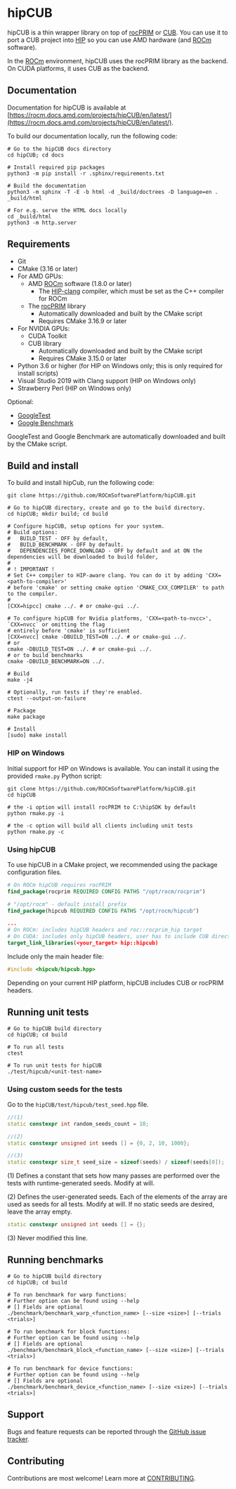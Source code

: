 # hipCUB

hipCUB is a thin wrapper library on top of
[rocPRIM](https://github.com/ROCmSoftwarePlatform/rocPRIM) or
[CUB](https://github.com/thrust/cub). You can use it to port a CUB project into
[HIP](https://github.com/ROCm-Developer-Tools/HIP) so you can use AMD hardware (and
[ROCm](https://rocm.docs.amd.com/en/latest/) software).

In the [ROCm](https://rocm.docs.amd.com/en/latest/)
environment, hipCUB uses the rocPRIM library as the backend. On CUDA platforms, it uses CUB as the
backend.

## Documentation

Documentation for hipCUB is available at
[https://rocm.docs.amd.com/projects/hipCUB/en/latest/](https://rocm.docs.amd.com/projects/hipCUB/en/latest/).

To build our documentation locally, run the following code:

```shell
# Go to the hipCUB docs directory
cd hipCUB; cd docs

# Install required pip packages
python3 -m pip install -r .sphinx/requirements.txt

# Build the documentation
python3 -m sphinx -T -E -b html -d _build/doctrees -D language=en . _build/html

# For e.g. serve the HTML docs locally
cd _build/html
python3 -m http.server
```

## Requirements

* Git
* CMake (3.16 or later)
* For AMD GPUs:
  * AMD [ROCm](https://rocm.github.io/install.html) software (1.8.0 or later)
    * The
      [HIP-clang](https://github.com/ROCm-Developer-Tools/HIP/blob/master/INSTALL.md#hip-clang)
      compiler, which must be set as the C++ compiler for ROCm
  * The [rocPRIM](https://github.com/ROCmSoftwarePlatform/rocPRIM) library
    * Automatically downloaded and built by the CMake script
    * Requires CMake 3.16.9 or later
* For NVIDIA GPUs:
  * CUDA Toolkit
  * CUB library
    * Automatically downloaded and built by the CMake script
    * Requires CMake 3.15.0 or later
* Python 3.6 or higher (for HIP on Windows only; this is only required for install scripts)
* Visual Studio 2019 with Clang support (HIP on Windows only)
* Strawberry Perl (HIP on Windows only)

Optional:

* [GoogleTest](https://github.com/google/googletest)
* [Google Benchmark](https://github.com/google/benchmark)

GoogleTest and Google Benchmark are automatically downloaded and built by the CMake script.

## Build and install

To build and install hipCub, run the following code:

```shell
git clone https://github.com/ROCmSoftwarePlatform/hipCUB.git

# Go to hipCUB directory, create and go to the build directory.
cd hipCUB; mkdir build; cd build

# Configure hipCUB, setup options for your system.
# Build options:
#   BUILD_TEST - OFF by default,
#   BUILD_BENCHMARK - OFF by default.
#   DEPENDENCIES_FORCE_DOWNLOAD - OFF by default and at ON the dependencies will be downloaded to build folder,
#
# ! IMPORTANT !
# Set C++ compiler to HIP-aware clang. You can do it by adding 'CXX=<path-to-compiler>'
# before 'cmake' or setting cmake option 'CMAKE_CXX_COMPILER' to path to the compiler.
#
[CXX=hipcc] cmake ../. # or cmake-gui ../.

# To configure hipCUB for Nvidia platforms, 'CXX=<path-to-nvcc>', `CXX=nvcc` or omitting the flag
# entirely before 'cmake' is sufficient
[CXX=nvcc] cmake -DBUILD_TEST=ON ../. # or cmake-gui ../.
# or
cmake -DBUILD_TEST=ON ../. # or cmake-gui ../.
# or to build benchmarks
cmake -DBUILD_BENCHMARK=ON ../.

# Build
make -j4

# Optionally, run tests if they're enabled.
ctest --output-on-failure

# Package
make package

# Install
[sudo] make install
```

### HIP on Windows

Initial support for HIP on Windows is available. You can install it using the provided `rmake.py` Python
script:

```shell
git clone https://github.com/ROCmSoftwarePlatform/hipCUB.git
cd hipCUB

# the -i option will install rocPRIM to C:\hipSDK by default
python rmake.py -i

# the -c option will build all clients including unit tests
python rmake.py -c
```

### Using hipCUB

To use hipCUB in a CMake project, we recommended using the package configuration files.

```cmake
# On ROCm hipCUB requires rocPRIM
find_package(rocprim REQUIRED CONFIG PATHS "/opt/rocm/rocprim")

# "/opt/rocm" - default install prefix
find_package(hipcub REQUIRED CONFIG PATHS "/opt/rocm/hipcub")

...
# On ROCm: includes hipCUB headers and roc::rocprim_hip target
# On CUDA: includes only hipCUB headers, user has to include CUB directory
target_link_libraries(<your_target> hip::hipcub)
```

Include only the main header file:

```cpp
#include <hipcub/hipcub.hpp>
```

Depending on your current HIP platform, hipCUB includes CUB or rocPRIM headers.

## Running unit tests

```shell
# Go to hipCUB build directory
cd hipCUB; cd build

# To run all tests
ctest

# To run unit tests for hipCUB
./test/hipcub/<unit-test-name>
```

### Using custom seeds for the tests

Go to the `hipCUB/test/hipcub/test_seed.hpp` file.

```cpp
//(1)
static constexpr int random_seeds_count = 10;

//(2)
static constexpr unsigned int seeds [] = {0, 2, 10, 1000};

//(3)
static constexpr size_t seed_size = sizeof(seeds) / sizeof(seeds[0]);
```

(1) Defines a constant that sets how many passes are performed over the tests with runtime-generated
 seeds. Modify at will.

(2) Defines the user-generated seeds. Each of the elements of the array are used as seeds for all tests.
 Modify at will. If no static seeds are desired, leave the array empty.

  ```cpp
  static constexpr unsigned int seeds [] = {};
  ```

(3) Never modified this line.

## Running benchmarks

```shell
# Go to hipCUB build directory
cd hipCUB; cd build

# To run benchmark for warp functions:
# Further option can be found using --help
# [] Fields are optional
./benchmark/benchmark_warp_<function_name> [--size <size>] [--trials <trials>]

# To run benchmark for block functions:
# Further option can be found using --help
# [] Fields are optional
./benchmark/benchmark_block_<function_name> [--size <size>] [--trials <trials>]

# To run benchmark for device functions:
# Further option can be found using --help
# [] Fields are optional
./benchmark/benchmark_device_<function_name> [--size <size>] [--trials <trials>]
```

## Support

Bugs and feature requests can be reported through the
[GitHub issue tracker](https://github.com/ROCmSoftwarePlatform/hipCUB/issues).

## Contributing

Contributions are most welcome! Learn more at [CONTRIBUTING](./CONTRIBUTING.md).
